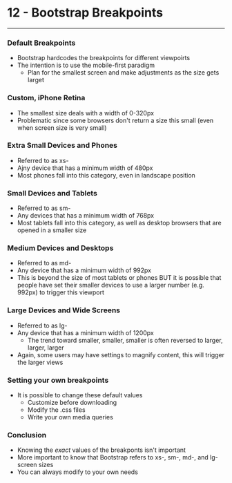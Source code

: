 # 12 - Bootstrap Breakpoints

---

### Default Breakpoints
- Bootstrap hardcodes the breakpoints for different viewpoirts
- The intention is to use the mobile-first paradigm
    - Plan for the smallest screen and make adjustments as the size gets larget

### Custom, iPhone Retina
- The smallest size deals with a width of 0-320px
- Problematic since some browsers don't return a size this small (even when screen size is very small)

### Extra Small Devices and Phones
- Referred to as xs-
- Ajny device that has a minimum width of 480px
- Most phones fall into this category, even in landscape position

### Small Devices and Tablets
- Referred to as sm-
- Any devices that has a minimum width of 768px
- Most tablets fall into this category, as well as desktop browsers that are opened in a smaller size

### Medium Devices and Desktops
- Referred to as md-
- Any device that has a minimum width of 992px
- This is beyond the size of most tablets or phones BUT it is possible that people have set their smaller devices to use a larger number (e.g. 992px) to trigger this viewport

### Large Devices and Wide Screens
- Referred to as lg-
- Any device that has a minimum width of 1200px
    - The trend toward smaller, smaller, smaller is often reversed to larger, larger, larger
- Again, some users may have settings to magnify content, this will trigger the larger views

### Setting your own breakpoints
- It is possible to change these default values
    - Customize before downloading
    - Modify the .css files
    - Write your own media queries

### Conclusion
- Knowing the *exact* values of the breakponts isn't important
- More important to know that Bootstrap refers to xs-, sm-, md-, and lg- screen sizes
- You can always modify to your own needs